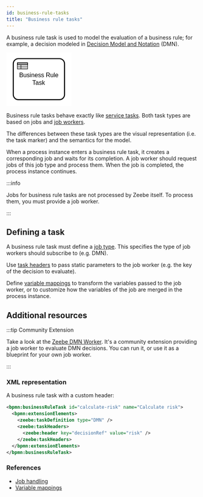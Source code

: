 ```yaml
---
id: business-rule-tasks
title: "Business rule tasks"
---
```


A business rule task is used to model the evaluation of a business rule; for example, a decision
modeled in [Decision Model and Notation](https://www.omg.org/dmn/) (DMN).

![task](assets/business-rule-task.png)

Business rule tasks behave exactly like [service tasks](/reference/bpmn-processes/service-tasks/service-tasks.md). Both
task types are based on jobs and [job workers](/components/concepts/job-workers.md).

The differences between these task types are the visual representation (i.e. the task marker) and
the semantics for the model.

When a process instance enters a business rule task, it creates a corresponding job and waits for
its completion. A job worker should request jobs of this job type and process them. When the job is
completed, the process instance continues.

:::info

Jobs for business rule tasks are not processed by Zeebe itself. To process them, you must provide a job worker.

:::

## Defining a task

A business rule task must define a [job type](/reference/bpmn-processes/service-tasks/service-tasks.md#task-definition). This
specifies the type of job workers should subscribe to (e.g. DMN).

Use [task headers](/reference/bpmn-processes/service-tasks/service-tasks.md#task-headers) to pass static parameters to the job
worker (e.g. the key of the decision to evaluate).

Define [variable mappings](/reference/bpmn-processes/service-tasks/service-tasks.md#variable-mappings) to transform the
variables passed to the job worker, or to customize how the variables of the job are merged
in the process instance.

## Additional resources

:::tip Community Extension

Take a look at the [Zeebe DMN Worker](https://github.com/camunda-community-hub/zeebe-dmn-worker).
It's a community extension providing a job worker to evaluate DMN decisions. You can run it, or
use it as a blueprint for your own job worker.

:::

### XML representation

A business rule task with a custom header:

```xml
<bpmn:businessRuleTask id="calculate-risk" name="Calculate risk">
  <bpmn:extensionElements>
    <zeebe:taskDefinition type="DMN" />
    <zeebe:taskHeaders>
      <zeebe:header key="decisionRef" value="risk" />
    </zeebe:taskHeaders>
  </bpmn:extensionElements>
</bpmn:businessRuleTask>
```

### References

- [Job handling](/components/concepts/job-workers.md)
- [Variable mappings](/components/concepts/variables.md#inputoutput-variable-mappings)
